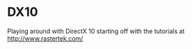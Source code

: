 DX10
====

Playing around with DirectX 10 starting off with the tutorials at http://www.rastertek.com/
